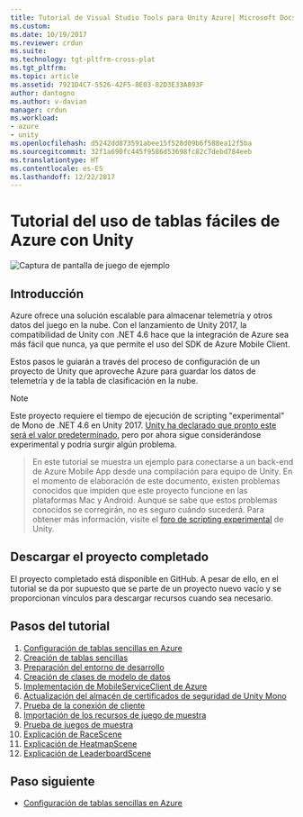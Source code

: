 ```yaml
---
title: Tutorial de Visual Studio Tools para Unity Azure| Microsoft Docs
ms.custom: 
ms.date: 10/19/2017
ms.reviewer: crdun
ms.suite: 
ms.technology: tgt-pltfrm-cross-plat
ms.tgt_pltfrm: 
ms.topic: article
ms.assetid: 7921D4C7-5526-42F5-8E03-82D3E33A893F
author: dantogno
ms.author: v-davian
manager: crdun
ms.workload:
- azure
- unity
ms.openlocfilehash: d5242dd873591abee15f528d09b6f588ea12f5ba
ms.sourcegitcommit: 32f1a690fc445f9586d53698fc82c7debd784eeb
ms.translationtype: HT
ms.contentlocale: es-ES
ms.lasthandoff: 12/22/2017
---
```

# <a name="using-azure-easy-tables-with-unity-walkthrough"></a>Tutorial del uso de tablas fáciles de Azure con Unity

![Captura de pantalla de juego de ejemplo](media/vstu_azure-test-sample-game-image2.png)

## <a name="introduction"></a>Introducción

Azure ofrece una solución escalable para almacenar telemetría y otros datos del juego en la nube. Con el lanzamiento de Unity 2017, la compatibilidad de Unity con .NET 4.6 hace que la integración de Azure sea más fácil que nunca, ya que permite el uso del SDK de Azure Mobile Client.

Estos pasos le guiarán a través del proceso de configuración de un proyecto de Unity que aproveche Azure para guardar los datos de telemetría y de la tabla de clasificación en la nube.

> [!NOTE]
> Este proyecto requiere el tiempo de ejecución de scripting "experimental" de Mono de .NET 4.6 en Unity 2017. [Unity ha declarado que pronto este será el valor predeterminado](https://forum.unity3d.com/threads/future-plans-for-the-mono-runtime-upgrade.464327/), pero por ahora sigue considerándose experimental y podría surgir algún problema.

> En este tutorial se muestra un ejemplo para conectarse a un back-end de Azure Mobile App desde una compilación para equipo de Unity. En el momento de elaboración de este documento, existen problemas conocidos que impiden que este proyecto funcione en las plataformas Mac y Android. Aunque se sabe que estos problemas conocidos se corregirán, no es seguro cuándo sucederá. Para obtener más información, visite el [foro de scripting experimental](https://forum.unity3d.com/forums/experimental-scripting-previews.107/) de Unity.

## <a name="download-the-completed-project"></a>Descargar el proyecto completado

El proyecto completado está disponible en GitHub. A pesar de ello, en el tutorial se da por supuesto que se parte de un proyecto nuevo vacío y se proporcionan vínculos para descargar recursos cuando sea necesario.

## <a name="walkthrough-steps"></a>Pasos del tutorial

1. [Configuración de tablas sencillas en Azure](visual-studio-tools-for-unity-azure-configure.md)
2. [Creación de tablas sencillas](visual-studio-tools-for-unity-azure-setup.md)
3. [Preparación del entorno de desarrollo](visual-studio-tools-for-unity-azure-prepare.md)
4. [Creación de clases de modelo de datos](visual-studio-tools-for-unity-azure-data.md)
5. [Implementación de MobileServiceClient de Azure](visual-studio-tools-for-unity-azure-mobile-client.md)
6. [Actualización del almacén de certificados de seguridad de Unity Mono](visual-studio-tools-for-unity-azure-security.md)
7. [Prueba de la conexión de cliente](visual-studio-tools-for-unity-azure-connection.md)
7. [Importación de los recursos de juego de muestra](visual-studio-tools-for-unity-azure-game-assets.md)
8. [Prueba de juegos de muestra](visual-studio-tools-for-unity-azure-game.md)
9. [Explicación de RaceScene](visual-studio-tools-for-unity-azure-racescene.md)
10. [Explicación de HeatmapScene](visual-studio-tools-for-unity-azure-heatmapscene.md)
11. [Explicación de LeaderboardScene](visual-studio-tools-for-unity-azure-leaderboardscene.md)


## <a name="next-step"></a>Paso siguiente
* [Configuración de tablas sencillas en Azure](visual-studio-tools-for-unity-azure-configure.md)

